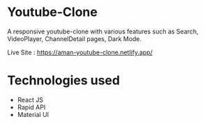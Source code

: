 # Youtube-Clone

A responsive youtube-clone with various features such as Search, VideoPlayer, ChannelDetail pages, Dark Mode.

Live Site : https://aman-youtube-clone.netlify.app/

# Technologies used
<ul>

<li>React JS</li>
<li>Rapid API</li>
<li>Material UI</li>
</ul>
